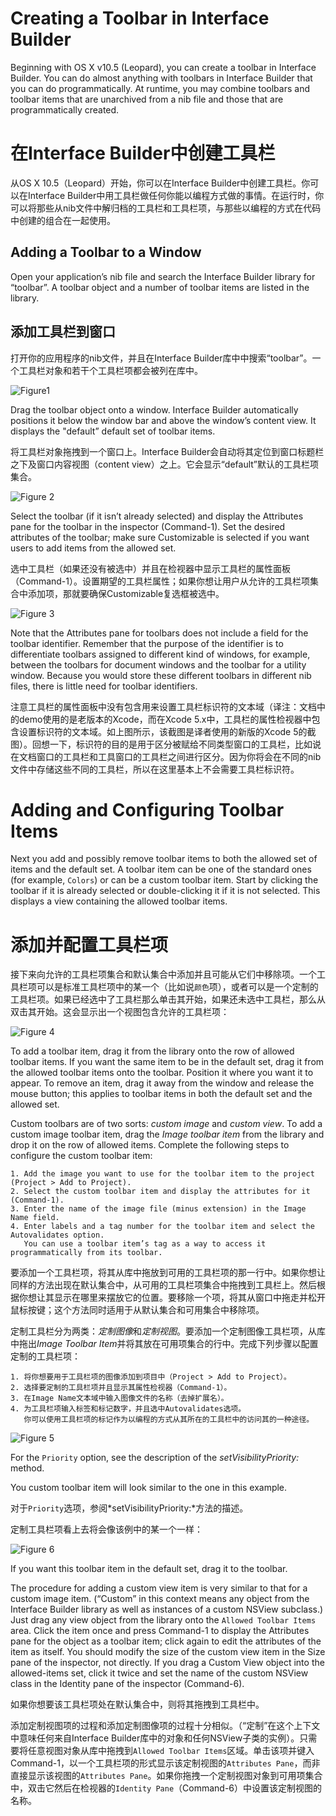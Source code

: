 # Creating a Toolbar in Interface Builder

Beginning with OS X v10.5 (Leopard), you can create a toolbar in Interface Builder. You can do almost anything with toolbars in Interface Builder that you can do programmatically. At runtime, you may combine toolbars and toolbar items that are unarchived from a nib file and those that are programmatically created.

# 在Interface Builder中创建工具栏

从OS X 10.5（Leopard）开始，你可以在Interface Builder中创建工具栏。你可以在Interface Builder中用工具栏做任何你能以编程方式做的事情。在运行时，你可以将那些从nib文件中解归档的工具栏和工具栏项，与那些以编程的方式在代码中创建的组合在一起使用。



## Adding a Toolbar to a Window

Open your application’s nib file and search the Interface Builder library for “toolbar”. A toolbar object and a number of toolbar items are listed in the library.

## 添加工具栏到窗口

打开你的应用程序的nib文件，并且在Interface Builder库中中搜索“toolbar”。一个工具栏对象和若干个工具栏项都会被列在库中。

![ Figure1 ](http://i.imgbox.com/a4OufytQ.png)

Drag the toolbar object onto a window. Interface Builder automatically positions it below the window bar and above the window’s content view. It displays the "default” default set of toolbar items.

将工具栏对象拖拽到一个窗口上。Interface Builder会自动将其定位到窗口标题栏之下及窗口内容视图（content view）之上。它会显示“default”默认的工具栏项集合。

![ Figure 2 ](http://i.imgbox.com/Mml1ZhrG.jpg)

Select the toolbar (if it isn’t already selected) and display the Attributes pane for the toolbar in the inspector (Command-1). Set the desired attributes of the toolbar; make sure Customizable is selected if you want users to add items from the allowed set.

选中工具栏（如果还没有被选中）并且在检视器中显示工具栏的属性面板（Command-1）。设置期望的工具栏属性；如果你想让用户从允许的工具栏项集合中添加项，那就要确保Customizable复选框被选中。

![ Figure 3 ](http://i.imgbox.com/cebRI8mg.png)

Note that the Attributes pane for toolbars does not include a field for the toolbar identifier. Remember that the purpose of the identifier is to differentiate toolbars assigned to different kind of windows, for example, between the toolbars for document windows and the toolbar for a utility window. Because you would store these different toolbars in different nib files, there is little need for toolbar identifiers.

注意工具栏的属性面板中没有包含用来设置工具栏标识符的文本域（译注：文档中的demo使用的是老版本的Xcode，而在Xcode 5.x中，工具栏的属性检视器中包含设置标识符的文本域。如上图所示，该截图是译者使用的新版的Xcode 5的截图）。回想一下，标识符的目的是用于区分被赋给不同类型窗口的工具栏，比如说在文档窗口的工具栏和工具窗口的工具栏之间进行区分。因为你将会在不同的nib文件中存储这些不同的工具栏，所以在这里基本上不会需要工具栏标识符。

# Adding and Configuring Toolbar Items

Next you add and possibly remove toolbar items to both the allowed set of items and the default set. A toolbar item can be one of the standard ones (for example, `Colors`) or can be a custom toolbar item. Start by clicking the toolbar if it is already selected or double-clicking it if it is not selected. This displays a view containing the allowed toolbar items.

# 添加并配置工具栏项

接下来向允许的工具栏项集合和默认集合中添加并且可能从它们中移除项。一个工具栏项可以是标准工具栏项中的某一个（比如说`颜色`项），或者可以是一个定制的工具栏项。如果已经选中了工具栏那么单击其开始，如果还未选中工具栏，那么从双击其开始。这会显示出一个视图包含允许的工具栏项：

![ Figure 4](http://i.imgbox.com/PCbGIocq.jpg)


To add a toolbar item, drag it from the library onto the row of allowed toolbar items. If you want the same item to be in the default set, drag it from the allowed toolbar items onto the toolbar. Position it where you want it to appear. To remove an item, drag it away from the window and release the mouse button; this applies to toolbar items in both the default set and the allowed set.

Custom toolbars are of two sorts: *custom image* and *custom view*. To add a custom image toolbar item, drag the *Image toolbar item* from the library and drop it on the row of allowed items. Complete the following steps to configure the custom toolbar item:

    1. Add the image you want to use for the toolbar item to the project (Project > Add to Project).
    2. Select the custom toolbar item and display the attributes for it (Command-1).
    3. Enter the name of the image file (minus extension) in the Image Name field.
    4. Enter labels and a tag number for the toolbar item and select the Autovalidates option.
       You can use a toolbar item’s tag as a way to access it programmatically from its toolbar.

要添加一个工具栏项，将其从库中拖放到可用的工具栏项的那一行中。如果你想让同样的方法出现在默认集合中，从可用的工具栏项集合中拖拽到工具栏上。然后根据你想让其显示在哪里来摆放它的位置。要移除一个项，将其从窗口中拖走并松开鼠标按键；这个方法同时适用于从默认集合和可用集合中移除项。

定制工具栏分为两类：*定制图像*和*定制视图*。要添加一个定制图像工具栏项，从库中拖出*Image Toolbar Item*并将其放在可用项集合的行中。完成下列步骤以配置定制的工具栏项：

    1. 将你想要用于工具栏项的图像添加到项目中（Project > Add to Project）。
    2. 选择要定制的工具栏项并且显示其属性检视器（Command-1）。
    3. 在Image Name文本域中输入图像文件的名称（去掉扩展名）。
    4. 为工具栏项输入标签和标记数字，并且选中Autovalidates选项。
       你可以使用工具栏项的标记作为以编程的方式从其所在的工具栏中的访问其的一种途径。


![ Figure 5 ](http://i.imgbox.com/GcKoUXV6.png)


For the `Priority` option, see the description of the *setVisibilityPriority:* method.

You custom toolbar item will look similar to the one in this example.

对于`Priority`选项，参阅*setVisibilityPriority:*方法的描述。

定制工具栏项看上去将会像该例中的某一个一样：

![ Figure 6 ](http://i.imgbox.com/sfAZaasw.png)


If you want this toolbar item in the default set, drag it to the toolbar.

The procedure for adding a custom view item is very similar to that for a custom image item. (“Custom” in this context means any object from the Interface Builder library as well as instances of a custom NSView subclass.) Just drag any view object from the library onto the `Allowed Toolbar Items` area. Click the item once and press Command-1 to display the Attributes pane for the object as a toolbar item; click again to edit the attributes of the item as itself. You should modify the size of the custom view item in the Size pane of the inspector, not directly. If you drag a Custom View object into the allowed-items set, click it twice and set the name of the custom NSView class in the Identity pane of the inspector (Command-6).

如果你想要该工具栏项处在默认集合中，则将其拖拽到工具栏中。

添加定制视图项的过程和添加定制图像项的过程十分相似。（“定制”在这个上下文中意味任何来自Interface Builder库中的对象和任何NSView子类的实例）。只需要将任意视图对象从库中拖拽到`Allowed Toolbar Items`区域。单击该项并键入Command-1，以一个工具栏项的形式显示该定制视图的`Attributes Pane`，而非直接显示该视图的`Attributes Pane`。如果你拖拽一个定制视图对象到可用项集合中，双击它然后在检视器的`Identity Pane`（Command-6）中设置该定制视图的名称。












